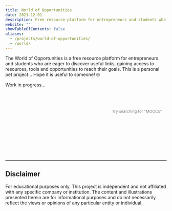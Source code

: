 ```yaml
---
title: World of Opportunities
date: 2021-12-01
description: Free resource platform for entrepreneurs and students who are eager to discover useful links, gaining access to resources, tools and opportunities to reach their goals.
website: ""
showTableOfContents: false
aliases:
  - /projects/world-of-opportunities/
  - /world/
---
```


The World of Opportunities is a free resource platform for entrepreneurs and students who are eager to discover useful links, gaining access to resources, tools and opportunities to reach their goals. This is a personal pet project... Hope it is useful to someone! 🤓

<p id="Google_Charts_Here">Work in progress...</p>

<!-- STYLESHEET CSS -->
<style>
  
  /* Mobile */
  @media only screen and (max-width: 600px) {
    .article-container {
      max-width: 380px !important;
      margin: 0 auto;
    }
  }
  
  /* Desktop */
  @media only screen and (min-width: 768px) {
    .article-container {
      max-width: 80% !important;
      padding: 0 20px;
      margin: 0 auto;
    }
  }

  .filter .google-visualization-controls-categoryfilter-selected li {
    background-color: rgb(1, 0, 113);
    border: 1px solid rgb(1, 0, 113);
    color: #FFFFFF;
    padding: 1px;
    padding-right: 7px;
    padding-left: 7px;
    padding-top: 7px;
    padding-bottom: 7px;
    margin-right: 5px;
    margin-bottom:5px;
    font-size: 10px;
  }

  .filter .goog-link-button {
    cursor: pointer;
    float: right;
    margin-left: 4px;
  }

  .filter2 .google-visualization-controls-categoryfilter-selected li {
    background-color: rgb(1, 0, 113, 0.8);
    border: 1px solid rgb(1, 0, 113, 0.5);
    color: #FFFFFF;
    padding: 1px;
    padding-right: 7px;
    padding-left: 7px;
    padding-top: 7px;
    padding-bottom: 7px;
    margin-right: 5px;
    margin-bottom:5px;
    font-size: 10px;
  }

  .filter2 .goog-link-button {
    cursor: pointer;
    float: right;
    margin-left: 4px;
  }

  .goog-menu-vertical {
    max-height: 100vh;
    overflow-y: auto;
    overflow: scroll;
  }

  th {
    padding-top: 12px;
    padding-bottom: 12px;
    border-color: rgb(151, 150, 168);
    color: #FFFFFF;
  }

  .headerRow {
    background-color: rgb(15, 23, 42);
    font-family: 'Roboto', sans-serif;
    font-weight: bold;
    font-size: 18px;
    color: #FFFFFF;
  }

  .hoverTableRow {
    background-color: #2f59ad !important;
  }

  .tableCell {
    font-family: 'Roboto', sans-serif;
    font-size: 14px;
    padding-top: 10px;
    padding-right: 10px;
    padding-bottom: 10px;
    padding-left: 10px;
    margin-top: 10px;
    margin-bottom: 10px;
    margin-right: 10px;
    margin-left: 10px;
    height: 20px !important;
  }

  .google-visualization-table-table {
    background: none;
  }

  input {
    color: #000;
    font-family: inherit;
    font-size: 100%;
    line-height: inherit;
    margin: 0;
    padding: 0;
  }

  .table_style {
    border-collapse: collapse;
    table-layout: fixed;
  }

  .table_style tbody{
    overflow: auto;
    height: 20px;
  }
  
  /* COLUMN 1 */
  .table_style td:nth-child(1) {
    font-weight: bold;
    width: 35vw;
  }
  
  /* COLUMN 2 */
  .table_style td:nth-child(2) {
    font-size: 10px;
    width: 30vw;
  }
  
  /* COLUMN 3 */
  .table_style td:nth-child(3) {
    text-align: center;
    width: 35vw;
  }
  .table_style td:nth-child(3) a {
    text-decoration: none;
  }
  .table_style td:nth-child(3) a:hover {
    text-decoration: none;
    color: rgb(1, 0, 113);
    font-weight: bold;
    cursor: pointer;
  }
  .table_style td:nth-child(3) a:visited {
    color: rgb(250, 157, 27);
  }

  /* Custom Page Size */

  .prose {
    color: var(--tw-prose-body);
    max-width: 85ch;
  }
  
</style>

<!-- Chart here -->
  <div id="dashboard" style="width: 100%; margin-top:40px; margin-bottom:40px;">
    <div class="row">
      <div>
        <div id="category_div" style="font-size: 15px; float:left; height:60px; margin:15px; margin-bottom:40px;"></div>
      </div>
      <div>
        <div id="category_2_div" style="font-size: 15px; float:left; height:60px; margin:15px; margin-left:60px;"></div>
      </div>
      <div>
        <div style="position:relative; float:right; height:40px; margin:15px; margin-left:80px">
          <p style="font-size:12px; color: #808080; margin-bottom: 5px;">Try searching for "MOOCs"</p>
          <div id="string_div" style="font-size: 15px;"></div>
        </div>
      </div>
    </div>
    <div style="width:100%; margin-top:40px; overflow-x:auto;">
      <table id="chart_div"></table>
    </div>
  </div>

<!-- Google Charts JavaScript Dependencies -->
<script type="text/javascript" src="https://www.gstatic.com/charts/loader.js"></script>
<script type="text/javascript">

  //If specific content exists on page, run Google Charts
  try {
    var world_charts = document.getElementById("Google_Charts_Here").innerHTML;
  }
  catch(err) {
    var world_charts = null
  }

  if(world_charts == 'Work in progress...'){

      console.log('Loading Google Charts on this site.');

      google.charts.load('current', {
        callback: function() {
          var query = new google.visualization.Query(
            'https://docs.google.com/spreadsheets/d/1E2lE8EJoZSu0NeG76Yyq7ai6zCHb7jILXjCqKMQMD0I/gviz/tq?sheet=resources&headers=1&tq='
          );
          query.setQuery('SELECT A, B, C, D, E, F, G, H');
          // query.setRefreshInterval(10)
          query.send(drawDashboard);
        },
        packages: ['controls', 'table']
      });

      function drawDashboard(response) {
        if (response.isError()) {
          console.log('Error in query: ' + response.getMessage() + ' ' + response.getDetailedMessage());
          return;
        }

        var data = response.getDataTable();

        var dashboard = new google.visualization.Dashboard(document.getElementById('dashboard'));

        // DROPDOWN FILTER
        var controlCat = new google.visualization.ControlWrapper({
          controlType: 'CategoryFilter',
          containerId: 'category_div',
          options: {
            filterColumnIndex: 3, // Main Category 1
            ui: {
              labelStacking: 'vertical',
              allowTyping: false,
              allowMultiple: true,
              labelSeparator: ':',
              caption: 'Choose',
              label: 'Category',
              sortValues: true,
              allowNone: true,
              cssClass: 'filter',
              selectedValuesLayout: 'below'
            }
          }
        });

        // DROPDOWN FILTER
        var controlSubCat = new google.visualization.ControlWrapper({
          controlType: 'CategoryFilter',
          containerId: 'category_2_div',
          options: {
            filterColumnIndex: 5, // Sub Category
            ui: {
              labelStacking: 'vertical',
              allowTyping: false,
              allowMultiple: true,
              labelSeparator: ':',
              caption: 'Choose',
              label: 'Sub-Category',
              sortValues: true,
              allowNone: true,
              cssClass: 'filter2',
              selectedValuesLayout: 'below'
            }
          }
        });

        // STRING FILTER
        // create a list of columns for the dashboard
        var columns = [{
          // this column aggregates all of the data into one column
          // for use with the string filter
          type: 'string',
          calc: function(dt, row) {
            for (var i = 0, vals = [], cols = dt.getNumberOfColumns(); i < cols; i++) {
              vals.push(dt.getFormattedValue(row, i));
            }
            return vals.join('\n');
          }
        }];
        for (var i = 0, cols = data.getNumberOfColumns(); i < cols; i++) {
          columns.push(i);
        }

        // Define a slider control for the 'Donuts eaten' column
        var controlString = new google.visualization.ControlWrapper({
          controlType: 'StringFilter',
          containerId: 'string_div',
          options: {
            filterColumnIndex: 0,
            matchType: 'any',
            caseSensitive: false,
            ui: {
              label: 'Search',
              labelSeparator: ':',
            }
          },
          view: {
            columns: columns
          }
        });

        // TABLE STYLE CSS
        var cssClassNames = {
          headerRow: 'headerRow',
          tableRow: 'tableRow',
          oddTableRow: 'oddTableRow',
          selectedTableRow: 'selectedTableRow',
          hoverTableRow: 'hoverTableRow',
          headerCell: 'headerCell',
          tableCell: 'tableCell',
          rowNumberCell: 'rowNumberCell'
        };

        // TABLE CHART
        var table = new google.visualization.ChartWrapper({
          chartType: 'Table',
          containerId: 'chart_div',
          options: {
            allowHtml: true,
            cssClassNames: cssClassNames,
            width: '100%', // 100vw
            height: '100%',
            page: 'enable',
            pageSize: 20,
            pagingSymbols: {
              prev: 'prev',
              next: 'next'
            },
            pagingButtons: 7
          },
          view: {
            columns: [0, 1, 2] // View first 3 columns
          }
        });

        // TABLE COLUMN WIDTH - FIRST CELLS
        data.setProperty(0, 0, 'style', 'width:25%'); // 20vw
        data.setProperty(0, 1, 'style', 'width:50%'); // 50vw
        data.setProperty(0, 2, 'style', 'width:25%'); // 30vw

        // // FORMATTER
        // hyperlink URL column
        var format_url = new google.visualization.PatternFormat(
          '<a href="{0}" target="_blank" rel="nofollow">{0}</a>');
        // extract the third column for format_url variable
        format_url.format(data, [2]);

        // Use DataView to create read-only view for data.table
        var view = new google.visualization.DataView(data);

        // DEPENDENCIES
        dashboard.bind(controlCat, controlSubCat);
        dashboard.bind([controlCat, controlSubCat, controlString], table);
        // DRAW
        dashboard.draw(view);
      }

 } else{
    console.log('Google Charts not on this site.');
}
</script>

---

## Disclaimer

For educational purposes only. This project is independent and not affiliated with any specific company or institution. The content and illustrations presented herein are for informational purposes and do not necessarily reflect the views or opinions of any particular entity or individual.
